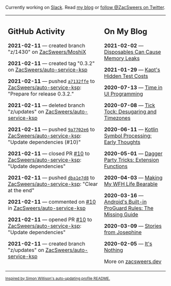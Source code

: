 Currently working on [Slack](https://slack.com/). Read [my blog](https://zacsweers.dev/) or [follow @ZacSweers on Twitter](https://twitter.com/ZacSweers).

<table><tr><td valign="top" width="60%">

## GitHub Activity
<!-- githubActivity starts -->
**2021-02-11** — created branch "z/1430" on [ZacSweers/MoshiX](https://api.github.com/repos/ZacSweers/MoshiX)

**2021-02-11** — created tag "0.3.2" on [ZacSweers/auto-service-ksp](https://api.github.com/repos/ZacSweers/auto-service-ksp)

**2021-02-11** — pushed [`a7132ffe`](https://github.com/ZacSweers/auto-service-ksp/commit/a7132ffeb985705cc01c66d3183a8e6ead555571) to [ZacSweers/auto-service-ksp](https://api.github.com/repos/ZacSweers/auto-service-ksp): "Prepare for release 0.3.2."

**2021-02-11** — deleted branch "z/updates" on [ZacSweers/auto-service-ksp](https://api.github.com/repos/ZacSweers/auto-service-ksp)

**2021-02-11** — pushed [`9a7702e6`](https://github.com/ZacSweers/auto-service-ksp/commit/9a7702e66e07bf99ff57a913fe198a40b7a34e02) to [ZacSweers/auto-service-ksp](https://api.github.com/repos/ZacSweers/auto-service-ksp): "Update dependencies (#10)"

**2021-02-11** — closed PR [#10](https://api.github.com/repos/ZacSweers/auto-service-ksp/pulls/10) to [ZacSweers/auto-service-ksp](https://api.github.com/repos/ZacSweers/auto-service-ksp): "Update dependencies"

**2021-02-11** — pushed [`dba1e7d8`](https://github.com/ZacSweers/auto-service-ksp/commit/dba1e7d831cd74e7af8d9ee2f04435b912b888b2) to [ZacSweers/auto-service-ksp](https://api.github.com/repos/ZacSweers/auto-service-ksp): "Clear at the end"

**2021-02-11** — commented on [#10](https://github.com/ZacSweers/auto-service-ksp/pull/10#issuecomment-777281721) in [ZacSweers/auto-service-ksp](https://api.github.com/repos/ZacSweers/auto-service-ksp)

**2021-02-11** — opened PR [#10](https://api.github.com/repos/ZacSweers/auto-service-ksp/pulls/10) to [ZacSweers/auto-service-ksp](https://api.github.com/repos/ZacSweers/auto-service-ksp): "Update dependencies"

**2021-02-11** — created branch "z/updates" on [ZacSweers/auto-service-ksp](https://api.github.com/repos/ZacSweers/auto-service-ksp)
<!-- githubActivity ends -->
</td><td valign="top" width="40%">

## On My Blog
<!-- blog starts -->
**2021-02-02** — [Disposables Can Cause Memory Leaks](https://www.zacsweers.dev/disposables-can-cause-memory-leaks/)

**2021-01-29** — [Kapt's Hidden Test Costs](https://www.zacsweers.dev/kapts-hidden-test-costs/)

**2020-07-13** — [Time in UI Programming](https://www.zacsweers.dev/time-in-ui/)

**2020-07-08** — [Tick Tock: Desugaring and Timezones](https://www.zacsweers.dev/ticktock-desugaring-timezones/)

**2020-06-11** — [Kotlin Symbol Processing: Early Thoughts](https://www.zacsweers.dev/kotlin-symbol-processor-early-thoughts/)

**2020-05-01** — [Dagger Party Tricks: Extension Functions](https://www.zacsweers.dev/dagger-party-tricks-extension-functions/)

**2020-04-03** — [Making My WFH Life Bearable](https://www.zacsweers.dev/making-wfh-life-bearable/)

**2020-03-16** — [Android's Built-in ProGuard Rules: The Missing Guide](https://www.zacsweers.dev/android-proguard-rules/)

**2020-03-09** — [Stories from Josephine](https://www.zacsweers.dev/stories-from-josephine/)

**2020-02-05** — [It's Nothing](https://www.zacsweers.dev/its-nothing/)
<!-- blog ends -->
More on [zacsweers.dev](https://zacsweers.dev/)
</td></tr></table>

<sub><a href="https://simonwillison.net/2020/Jul/10/self-updating-profile-readme/">Inspired by Simon Willison's auto-updating profile README.</a></sub>